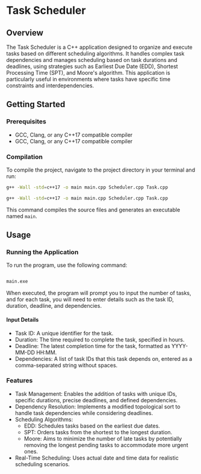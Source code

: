 # Task Scheduler

## Overview

The Task Scheduler is a C++ application designed to organize and execute tasks based on different scheduling algorithms. It handles complex task dependencies and manages scheduling based on task durations and deadlines, using strategies such as Earliest Due Date (EDD), Shortest Processing Time (SPT), and Moore's algorithm. This application is particularly useful in environments where tasks have specific time constraints and interdependencies.

## Getting Started

### Prerequisites

- GCC, Clang, or any C++17 compatible compiler
- GCC, Clang, or any C++17 compatible compiler

### Compilation

To compile the project, navigate to the project directory in your terminal and run:

```bash
g++ -Wall -std=c++17 -o main main.cpp Scheduler.cpp Task.cpp
```

```bash
g++ -Wall -std=c++17 -o main main.cpp Scheduler.cpp Task.cpp
```

This command compiles the source files and generates an executable named `main`.

## Usage

### Running the Application

To run the program, use the following command:

```bash

main.exe
```

When executed, the program will prompt you to input the number of tasks, and for each task, you will need to enter details such as the task ID, duration, deadline, and dependencies.

#### Input Details

- Task ID: A unique identifier for the task.
- Duration: The time required to complete the task, specified in hours.
- Deadline: The latest completion time for the task, formatted as YYYY-MM-DD HH:MM.
- Dependencies: A list of task IDs that this task depends on, entered as a comma-separated string without spaces.

### Features

- Task Management: Enables the addition of tasks with unique IDs, specific durations, precise deadlines, and defined dependencies.
- Dependency Resolution: Implements a modified topological sort to handle task dependencies while considering deadlines.
- Scheduling Algorithms:
  - EDD: Schedules tasks based on the earliest due dates.
  - SPT: Orders tasks from the shortest to the longest duration.
  - Moore: Aims to minimize the number of late tasks by potentially removing the longest pending tasks to accommodate more urgent ones.
- Real-Time Scheduling: Uses actual date and time data for realistic scheduling scenarios.
